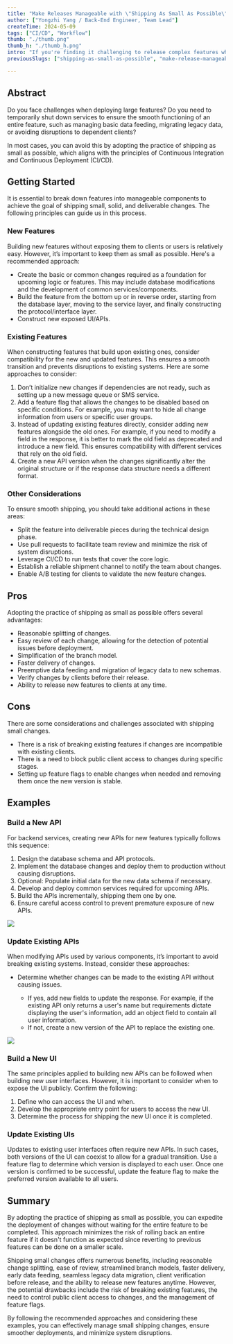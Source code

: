 ```yaml
---
title: "Make Releases Manageable with \"Shipping As Small As Possible\""
author: ["Yongzhi Yang / Back-End Engineer, Team Lead"]
createTime: 2024-05-09
tags: ["CI/CD", "Workflow"]
thumb: "./thumb.png"
thumb_h: "./thumb_h.png"
intro: "If you're finding it challenging to release complex features while adhering to the principles of Continuous Integration and Continuous Deployment (CI/CD), we’re excited to share our proven approach. By breaking down large features into manageable components, we can relieve the burden of managing these large features, ensuring smoother data management and migration, and minimizing disruptions to dependent clients. This approach also supports an agile and iterative deployment process, enhancing stability and the user experience."
previousSlugs: ["shipping-as-small-as-possible", "make-release-manageable-with-shipping-as-small-as-possible"]

---
```


## Abstract

Do you face challenges when deploying large features? Do you need to temporarily shut down services to ensure the smooth functioning of an entire feature, such as managing basic data feeding, migrating legacy data, or avoiding disruptions to dependent clients? 

In most cases, you can avoid this by adopting the practice of shipping as small as possible, which aligns with the principles of Continuous Integration and Continuous Deployment (CI/CD).


## Getting Started

It is essential to break down features into manageable components to achieve the goal of shipping small, solid, and deliverable changes. The following principles can guide us in this process.

### New Features

Building new features without exposing them to clients or users is relatively easy. However, it’s important to keep them as small as possible. Here's a recommended approach:

- Create the basic or common changes required as a foundation for upcoming logic or features. This may include database modifications and the development of common services/components.
- Build the feature from the bottom up or in reverse order, starting from the database layer, moving to the service layer, and finally constructing the protocol/interface layer.
- Construct new exposed UI/APIs.


### Existing Features

When constructing features that build upon existing ones, consider compatibility for the new and updated features. This ensures a smooth transition and prevents disruptions to existing systems. Here are some approaches to consider: 

1. Don’t initialize new changes if dependencies are not ready, such as setting up a new message queue or SMS service.
2. Add a feature flag that allows the changes to be disabled based on specific conditions. For example, you may want to hide all change information from users or specific user groups.
3. Instead of updating existing features directly, consider adding new features alongside the old ones. For example, if you need to modify a field in the response, it is better to mark the old field as deprecated and introduce a new field. This ensures compatibility with different services that rely on the old field.
4. Create a new API version when the changes significantly alter the original structure or if the response data structure needs a different format.

### Other Considerations

To ensure smooth shipping, you should take additional actions in these areas:


- Split the feature into deliverable pieces during the technical design phase.
- Use pull requests to facilitate team review and minimize the risk of system disruptions.
- Leverage CI/CD to run tests that cover the core logic.
- Establish a reliable shipment channel to notify the team about changes.
- Enable A/B testing for clients to validate the new feature changes.

## Pros

Adopting the practice of shipping as small as possible offers several advantages:

- Reasonable splitting of changes.
- Easy review of each change, allowing for the detection of potential issues before deployment.
- Simplification of the branch model.
- Faster delivery of changes.
- Preemptive data feeding and migration of legacy data to new schemas.
- Verify changes by clients before their release.
- Ability to release new features to clients at any time.


## Cons

There are some considerations and challenges associated with shipping small changes.

- There is a risk of breaking existing features if changes are incompatible with existing clients.
- There is a need to block public client access to changes during specific stages.
- Setting up feature flags to enable changes when needed and removing them once the new version is stable.


## Examples

### Build a New API

For backend services, creating new APIs for new features typically follows this sequence:

1. Design the database schema and API protocols.
2. Implement the database changes and deploy them to production without causing disruptions.
3. Optional: Populate initial data for the new data schema if necessary.
4. Develop and deploy common services required for upcoming APIs.
5. Build the APIs incrementally, shipping them one by one.
6. Ensure careful access control to prevent premature exposure of new APIs.

![](build_new_api.png)


### Update Existing APIs

When modifying APIs used by various components, it’s important to avoid breaking existing systems. Instead, consider these approaches:

- Determine whether changes can be made to the existing API without causing issues.

    - If yes, add new fields to update the response. For example, if the existing API only returns a user's name but requirements dictate displaying the user's information, add an object field to contain all user information.
    - If not, create a new version of the API to replace the existing one.

![](./update_api.png)


### Build a New UI

The same principles applied to building new APIs can be followed when building new user interfaces. However, it is important to consider when to expose the UI publicly. Confirm the following:

1. Define who can access the UI and when.
2. Develop the appropriate entry point for users to access the new UI.
3. Determine the process for shipping the new UI once it is completed.


### Update Existing UIs

Updates to existing user interfaces often require new APIs. In such cases, both versions of the UI can coexist to allow for a gradual transition. Use a feature flag to determine which version is displayed to each user. Once one version is confirmed to be successful, update the feature flag to make the preferred version available to all users.


## Summary

By adopting the practice of shipping as small as possible, you can expedite the deployment of changes without waiting for the entire feature to be completed. This approach minimizes the risk of rolling back an entire feature if it doesn't function as expected since reverting to previous features can be done on a smaller scale.

Shipping small changes offers numerous benefits, including reasonable change splitting, ease of review, streamlined branch models, faster delivery, early data feeding, seamless legacy data migration, client verification before release, and the ability to release new features anytime. However, the potential drawbacks include the risk of breaking existing features, the need to control public client access to changes, and the management of feature flags.
  
By following the recommended approaches and considering these examples, you can effectively manage small shipping changes, ensure smoother deployments, and minimize system disruptions.
